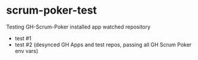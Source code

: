 # scrum-poker-test
Testing GH-Scrum-Poker installed app watched repository

- test #1
- test #2 (desynced GH Apps and test repos, passing all GH Scrum Poker env vars)